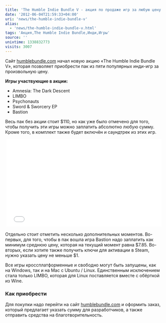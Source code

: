 ```yaml
---
title: 'The Humble Indie Bundle V - акция по продаже игр за любую цену'
date: '2012-06-04T21:59:33+04:00'
uri: 'news/the-humble-indie-bundle-v'
alias: 
  - 'news/the-humble-indie-bundle-v.html'
tags: 'Акция,The Humble Indie Bundle,Инди,Игры'
source: ''
unixtime: 1338832773
visits: 3007
---
```

Сайт [humblebundle.com](http://www.humblebundle.com/) начал новую акцию «The Humble Indie Bundle V», которая позволяет приобрести пак из пяти популярных инди-игр за произвольную цену.

**Игры участвующие в акции:**

*   Amnesia: The Dark Descent
*   LIMBO
*   Psychonauts
*   Sword & Sworcery EP
*   Bastion

Весь пак без акции стоит $110, но как уже было отмечено для того, чтобы получить эти игры можно заплатить абсолютно любую сумму. Кроме того, в комплект также будет включён и саундтрек из этих игр.

 <iframe width="500" height="281" src="//www.youtube.com/embed/zwANFc7D1ac" frameborder="0" allowfullscreen=""></iframe>

Отдельно стоит отметить несколько дополнительных моментов. Во-первых, для того, чтобы в пак вошла игра Bastion надо заплатить как минимум среднюю цену, которая на текущий момент равна $7.85. Во-вторых, если хотите также получить ключи для активации в Steam, нужно указать цену не меньше $1.

Все игры кроссплатформенные и свободно могут быть запущены, как на Windows, так и на Mac с Ubuntu / Linux. Единственным исключением стала только LIMBO, которая для Linux поставляется вместе с обёрткой из Wine.

### Как приобрести

Для покупки надо перейти на сайт [humblebundle.com](http://www.humblebundle.com/) и оформить заказ, который предлагает указать сумму для разработчиков, а также отправить средства на благотворительность.
